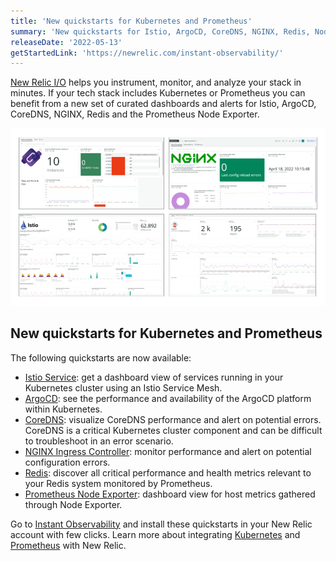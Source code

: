 ```yaml
---
title: 'New quickstarts for Kubernetes and Prometheus' 
summary: 'New quickstarts for Istio, ArgoCD, CoreDNS, NGINX, Redis, Node Exporter' 
releaseDate: '2022-05-13' 
getStartedLink: 'https://newrelic.com/instant-observability/'
---
```


[New Relic I/O](https://newrelic.com/blog/nerdlog/instant-observability-quickstarts) helps you instrument, monitor, and analyze your stack in minutes.
If your tech stack includes Kubernetes or Prometheus you can benefit from a new set of curated dashboards and alerts for Istio, ArgoCD, CoreDNS, NGINX, Redis and the Prometheus Node Exporter.

![New dashboards available](./images/quickstarts-k8s-prometheus.png "New dashboards available")

## New quickstarts for Kubernetes and Prometheus

The following quickstarts are now available:
* [Istio Service](https://onenr.io/08jqW5pmOwl): get a dashboard view of services running in your Kubernetes cluster using an Istio Service Mesh.
* [ArgoCD](https://one.newrelic.com/marketplace/catalog-pack-details/detail?state=30979e34-1782-6d4d-1b9a-57bdb3ba74fd): see the performance and availability of the ArgoCD platform within Kubernetes.
* [CoreDNS](https://onenr.io/0PwJp5o4Lj7): visualize CoreDNS performance and alert on potential errors. CoreDNS is a critical Kubernetes cluster component and can be difficult to troubleshoot in an error scenario. 
* [NGINX Ingress Controller](https://onenr.io/0Zw0ZmVlejv): monitor performance and alert on potential configuration errors. 
* [Redis](https://onenr.io/0ERz3W2Xpjr): discover all critical performance and health metrics relevant to your Redis system monitored by Prometheus.
* [Prometheus Node Exporter](https://onenr.io/0bRmDEd1Bwy): dashboard view for host metrics gathered through Node Exporter.

Go to [Instant Observability](https://onenr.io/0Bj3BBAdbRX) and install these quickstarts in your New Relic account with few clicks.
Learn more about integrating [Kubernetes](https://docs.newrelic.com/docs/kubernetes-pixie/kubernetes-integration/installation/kubernetes-integration-install-configure/) and [Prometheus](https://docs.newrelic.com/docs/infrastructure/prometheus-integrations/get-started/send-prometheus-metric-data-new-relic/) with New Relic.